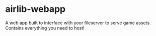 # airlib-webapp
A web app built to interface with your fileserver to serve game assets. Contains everything you need to host!
